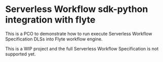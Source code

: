 # Serverless Workflow sdk-python integration with flyte

This is a PCO to demonstrate how to run execute Serverless Workflow Specification DLSs into Flyte workflow engine.

This is a WIP project and the full Serverless Workflow Specification is not supported yet.

